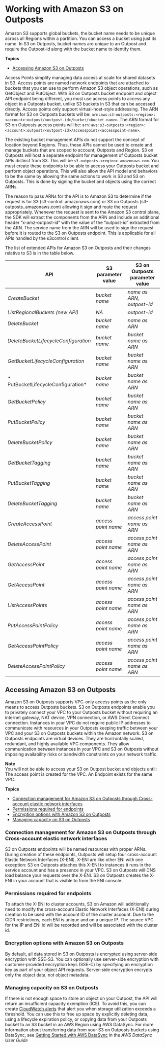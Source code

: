 # Working with Amazon S3 on Outposts<a name="WorkingWithS3Outposts"></a>

Amazon S3 supports global buckets, the bucket name needs to be unique across all Regions within a partition\. You can access a bucket using just its name\. In S3 on Outposts, bucket names are unique to an Outpost and require the Outpost\-id along with the bucket name to identify them\. 

**Topics**
+ [Accessing Amazon S3 on Outposts](#AccessingS3Outposts)

Access Points simplify managing data access at scale for shared datasets in S3\. Access points are named network endpoints that are attached to buckets that you can use to perform Amazon S3 object operations, such as GetObject and PutObject\. With S3 on Outposts bucket endpoint and object API endpoint being different, you must use access points to access any object in a Outposts bucket, unlike S3 buckets in S3 that can be accessed directly\. Access points only support virtual\-host\-style addressing\. The ARN format for S3 on Outposts buckets will be: `arn:aws:s3-outposts:<region>:<account>:outpost/<outpost-id>/bucket/<bucket-name>`\. The ARN format for S3 on Outposts access points will be: `arn:aws:s3-outposts:<region>:<account>:outpost/<outpost-id>/accesspoint/<accesspoint-name>`\.

The existing bucket management APIs do not support the concept of location beyond Regions\. Thus, these APIs cannot be used to create and manage buckets that are scoped to account, Outposts and Region\. S3 on Outposts will host a separate endpoint for management of Outposts bucket APIs distinct from S3\. This will be `s3-outposts.<region>.amazonaws.com`\. You must create these endpoints to be able to access your Outposts bucket and perform object operations\. This will also allow the API model and behaviors to be the same by allowing the same actions to work in S3 and S3 on Outposts\. This is done by signing the bucket and objects using the correct ARNs\.

The reason to pass ARNs for the API is to Amazon S3 to determine if the request is for S3 \(s3\-control\.<region>\.amazonaws\.com\) or S3 on Outposts \(s3\-outposts\.<region>\.amazonaws\.com\) allowing it sign and route the request appropriately\. Whenever the request is sent to the Amazon S3 control plane, the SDK will extract the components from the ARN and include an additional header “x\-amz\-outpost\-id” with the value of the “outpost\-id” extracted from the ARN\. The service name from the ARN will be used to sign the request before it is routed to the S3 on Outposts endpoint\. This is applicable for all APIs handled by the s3control client\. 

The list of extended APIs for Amazon S3 on Outposts and their changes relative to S3 is in the table below\.


|  API |  S3 parameter value |  S3 on Outposts parameter value | 
| --- | --- | --- | 
|  *CreateBucket*  |  *bucket name*  |  *name as ARN, outpost\-id*  | 
|  *ListRegionalBuckets \(new API\)*  |  *NA*  |  *outpost\-id*  | 
|  *DeleteBucket*  |  *bucket name*  |  *name as ARN*  | 
|  *DeleteBucketLifecycleConfiguration*  |  *bucket name*  |  *bucket name as ARN*  | 
|  *GetBucketLifecycleConfiguration*  |  *bucket name*  |  *bucket name as ARN*  | 
|  * PutBucketLifecycleConfiguration*  |  *bucket name*  |  *bucket name as ARN*  | 
|  *GetBucketPolicy*  |  *bucket name*  |  *bucket name as ARN*  | 
|  *PutBucketPolicy*  |  *bucket name*  |  *bucket name as ARN*  | 
|  *DeleteBucketPolicy*  |  *bucket name*  |  *bucket name as ARN*  | 
|  *GetBucketTagging*  |  *bucket name*  |  *bucket name as ARN*  | 
|  *PutBucketTagging*  |  *bucket name*  |  *bucket name as ARN*  | 
|  *DeleteBucketTagging*  |  *bucket name*  |  *bucket name as ARN*  | 
|  *CreateAccessPoint*  |  *access point name*  |  *access point name as ARN*  | 
|  *DeleteAccessPoint*  |  *access point name*  |  *access point name as ARN*  | 
|  *GetAccessPoint*  |  *access point name*  |  *access point name as ARN*  | 
|  *GetAccessPoint*  |  *access point name*  |  *access point name as ARN*  | 
|  *ListAccessPoints*  |  *access point name*  |  *access point name as ARN*  | 
|  *PutAccessPointPolicy*  |  *access point name*  |  *access point name as ARN*  | 
|  *GetAccessPointPolicy*  |  *access point name*  |  *access point name as ARN*  | 
|  *DeleteAccessPointPolicy*  |  *access point name*  |  *access point name as ARN*  | 

## Accessing Amazon S3 on Outposts<a name="AccessingS3Outposts"></a>

Amazon S3 on Outposts supports VPC\-only access points as the only means to access Outposts buckets\. S3 on Outposts endpoints enable you to privately connect your VPC to your Outposts bucket without requiring an internet gateway, NAT device, VPN connection, or AWS Direct Connect connection\. Instances in your VPC do not require public IP addresses to communicate with resources in your Outposts keeping traffic between your VPC and your S3 on Outposts buckets within the Amazon network\. S3 on Outposts endpoints are virtual devices\. They are horizontally scaled, redundant, and highly available VPC components\. They allow communication between instances in your VPC and S3 on Outposts without imposing availability risks or bandwidth constraints on your network traffic\. 

**Note**  
You will not be able to access your S3 on Outpost bucket and objects until:  
The access point is created for the VPC\.
An Endpoint exists for the same VPC\.

**Topics**
+ [Connection management for Amazon S3 on Outposts through Cross\-account elastic network interfaces](#S3OutpostsXENI)
+ [Permissions required for endpoints](#S3OutpostsClusters)
+ [Encryption options with Amazon S3 on Outposts](#S3OutpostsEncryption)
+ [Managing capacity on S3 on Outposts](#S3OutpostsCapacity)

### Connection management for Amazon S3 on Outposts through Cross\-account elastic network interfaces<a name="S3OutpostsXENI"></a>

S3 on Outposts endpoints will be named resources with proper ARNs\. During creation of these endpoints, Outposts will setup four cross\-account Elastic Network Interfaces \(X\-ENI\)\. X\-ENI are like other ENI with one exception: S3 on Outposts attaches this X\-ENI to instances it runs in the service account and has a presence in your VPC\. S3 on Outposts will DNS load balance your requests over the X\-ENI\. S3 on Outposts creates the X\-ENI in your account that is visible to from the ENI console\. 

### Permissions required for endpoints<a name="S3OutpostsClusters"></a>

To attach the X\-ENI to cluster accounts, S3 on Amazon will additionally need to modify the cross\-account Elastic Network Interfaces \(X\-ENI\) during creation to be used with the account ID of the cluster account\. Due to the CIDR restrictions, each ENI is unique and on a unique IP\. The source VPC for the IP and ENI id will be recorded and will be associated with the cluster id\. 

### Encryption options with Amazon S3 on Outposts<a name="S3OutpostsEncryption"></a>

 By default, all data stored in S3 on Outposts is encrypted using server\-side encryption with SSE\-S3\. You can optionally use server\-side encryption with customer\-provided encryption keys \(SSE\-C\) by specifying an encryption key as part of your object API requests\. Server\-side encryption encrypts only the object data, not object metadata\. 

### Managing capacity on S3 on Outposts<a name="S3OutpostsCapacity"></a>

If there is not enough space to store an object on your Outpost, the API will return an insufficient capacity exemption \(ICE\)\. To avoid this, you can create [CloudWatch alerts](https://docs.aws.amazon.com/AmazonS3/latest/dev/cloudwatch-monitoring.html#s3-outposts-cloudwatch-metrics) that alert you when storage utilization exceeds a threshold\. You can use this to free up space by explicitly deleting data, using a lifecycle expiration policy, or copying data from your Outposts bucket to an S3 bucket in an AWS Region using AWS DataSync\. For more information about transferring data from your S3 on Outposts buckets using DataSync, see [Getting Started with AWS DataSync](https://docs.aws.amazon.com/datasync/latest/userguide/getting-started.html) in the *AWS DataSync User Guide* 